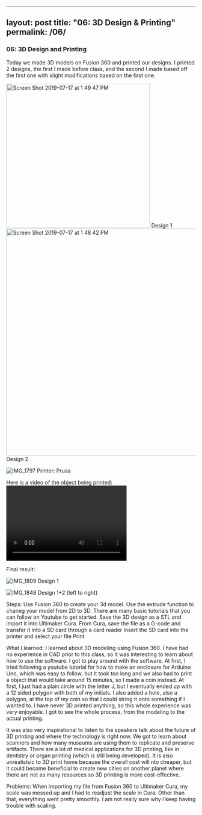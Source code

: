 
---
layout: post
title:  "06: 3D Design & Printing"
permalink: /06/
---

### 06: 3D Design and Printing

Today we made 3D models on Fusion 360 and printed our designs. I printed 2 designs, the first I made before class, and the second I made based off the first one with slight modifications based on the first one.

<img width="382" alt="Screen Shot 2019-07-17 at 1 49 47 PM" src="https://user-images.githubusercontent.com/52216217/61398323-c4feb400-a899-11e9-9e35-5c8d7c057b64.png">
Design 1


<img width="604" alt="Screen Shot 2019-07-17 at 1 48 42 PM" src="https://user-images.githubusercontent.com/52216217/61398270-a39dc800-a899-11e9-8e7e-9307f8937c38.png">
Design 2

![IMG_1797](https://user-images.githubusercontent.com/52216217/61398055-35590580-a899-11e9-95c5-258fe34f61df.jpg)
Printer: Prusa


Here is a video of the object being printed:
<video src="06/IMG_1815.mp4" width="320" height="200" controls preload></video>

Final result:

![IMG_1809](https://user-images.githubusercontent.com/52216217/61398099-4c97f300-a899-11e9-8b6e-de1c8f92121d.jpg)
Design 1

![IMG_1848](https://user-images.githubusercontent.com/52216217/61398141-60dbf000-a899-11e9-820a-b60c8bbbd2af.jpg)
Design 1+2 (left to right)



Steps:
Use Fusion 360 to create your 3d model. Use the extrude function to chaneg your model from 2D to 3D. There are many basic tutorials that you can follow on Youtube to get started.
Save the 3D design as a STL and import it into Ultimaker Cura.
From Cura, save the file as a G-code and transfer it into a SD card through a card reader
Insert the SD card into the printer and select your file
Print


What I learned:
I learned about 3D modeling using Fusion 360. I have had no experience in CAD prior to this class, so it was interesting to learn about how to use the software. I got to play around with the software. At first, I tried following a youtube tutorial for how to make an enclosure for Arduino Uno, which was easy to follow, but it took too long and we also had to print a object that would take around 15 minutes, so I made a coin instead.  At first, I just had a plain circle with the letter J, but I eventually ended up with a 12 sided polygon with both of my initials. I also added a hole, also a polygon, at the top of my coin so that I could string it onto something if I wanted to. I have never 3D printed anything, so this whole experience was very enjoyable. I got to see the whole process, from the modeling to the actual printing. 

It was also very inspirational to listen to the speakers talk about the future of 3D printing and where the technology is right now. We got to learn about scanners and how many museums are using them to replicate and preserve artifacts. There are a lot of medical applications for 3D printing, like in dentistry or organ printing (which is still being developed). It is also unrealistsic to 3D print home because the overall cost will nto cheaper, but it could become beneficial to create new cities on another planet where there are not as many resources so 3D printing is more cost-effective.


Problems:
When importing my file from Fusion 360 to Ultimaker Cura, my scale was messed up and I had to readjust the scale in Cura. Other than that, everything went pretty smoothly. I am not really sure why I keep having trouble with scaling.
